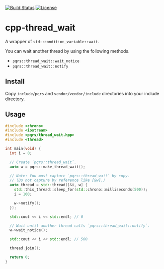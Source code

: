 [![Build Status](https://github.com/pqrs-org/cpp-thread_wait/workflows/CI/badge.svg)](https://github.com/pqrs-org/cpp-thread_wait/actions)
[![License](https://img.shields.io/badge/license-Boost%20Software%20License-blue.svg)](https://github.com/pqrs-org/cpp-thread_wait/blob/main/LICENSE.md)

# cpp-thread_wait

A wrapper of `std::condition_variable::wait`.

You can wait another thread by using the following methods.

- `pqrs::thread_wait::wait_notice`
- `pqrs::thread_wait::notify`

## Install

Copy `include/pqrs` and `vendor/vendor/include` directories into your include directory.

## Usage

```cpp
#include <chrono>
#include <iostream>
#include <pqrs/thread_wait.hpp>
#include <thread>

int main(void) {
  int i = 0;

  // Create `pqrs::thread_wait`.
  auto w = pqrs::make_thread_wait();

  // Note: You must capture `pqrs::thread_wait` by copy.
  // (Do not capture by reference like [&w].)
  auto thread = std::thread([&i, w] {
    std::this_thread::sleep_for(std::chrono::milliseconds(500));
    i = 100;

    w->notify();
  });

  std::cout << i << std::endl; // 0

  // Wait until another thread calls `pqrs::thread_wait::notify`.
  w->wait_notice();

  std::cout << i << std::endl; // 500

  thread.join();

  return 0;
}
```
